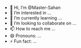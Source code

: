 - 👋 Hi, I’m @Master-Sahan
- 👀 I’m interested in ...
- 🌱 I’m currently learning ...
- 💞️ I’m looking to collaborate on ...
- 📫 How to reach me ...
- 😄 Pronouns: ...
- ⚡ Fun fact: ...

<!---
Master-Sahan/Master-Sahan is a ✨ special ✨ repository because its `README.md` (this file) appears on your GitHub profile.
You can click the Preview link to take a look at your changes.
--->
